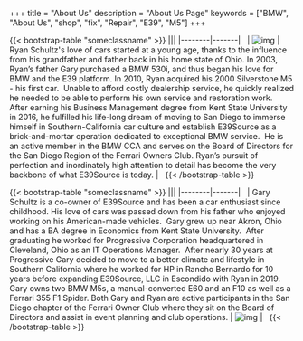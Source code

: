 +++
title = "About Us"
description = "About Us Page"
keywords = ["BMW", "About Us", "shop", "fix", "Repair", "E39", "M5"]
+++

{{< bootstrap-table "someclassname" >}}
|||
|--------|-------|
&nbsp;
| ![img](../img/AboutPicRyan_resized.png) | Ryan Schultz's love of cars started at a young age, thanks to the influence from his grandfather and father back in his home state of Ohio. In 2003, Ryan’s father Gary purchased a BMW 530i, and thus began his love for BMW and the E39 platform. In 2010, Ryan acquired his 2000 Silverstone M5 - his first car.  Unable to afford costly dealership service, he quickly realized he needed to be able to perform his own service and restoration work.  After earning his Business Management degree from Kent State University in 2016, he fulfilled his life-long dream of moving to San Diego to immerse himself in Southern-California car culture and establish E39Source as a brick-and-mortar operation dedicated to exceptional BMW service.  He is an active member in the BMW CCA and serves on the Board of Directors for the San Diego Region of the Ferrari Owners Club. Ryan’s pursuit of perfection and inordinately high attention to detail has become the very backbone of what E39Source is today. |
&nbsp;
{{< /bootstrap-table >}}



{{< bootstrap-table "someclassname" >}}
|||
|--------|-------|
&nbsp;
| Gary Schultz is a co-owner of E39Source and has been a car enthusiast since childhood. His love of cars was passed down from his father who enjoyed working on his American-made vehicles.  Gary grew up near Akron, Ohio and has a BA degree in Economics from Kent State University.  After graduating he worked for Progressive Corporation headquartered in Cleveland, Ohio as an IT Operations Manager.  After nearly 30 years at Progressive Gary decided to move to a better climate and lifestyle in Southern California where he worked for HP in Rancho Bernardo for 10 years before expanding E39Source, LLC in Escondido with Ryan in 2019. Gary owns two BMW M5s, a manual-converted E60 and an F10 as well as a Ferrari 355 F1 Spider.  Both Gary and Ryan are active participants in the San Diego chapter of the Ferrari Owner Club where they sit on the Board of Directors and assist in event planning and club operations. | ![img](../img/MEWP1342_resized_resized.png) |
&nbsp;
{{< /bootstrap-table >}}


